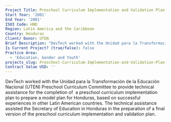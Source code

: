 ```yaml
---
Project Title: Preschool Curriculum Implementation and Validation Plan
Start Year: '2001'
End Year: '2001'
ISO3 Code: HND
Region: Latin America and the Caribbean
Country: Honduras
Client/ Donor: UTEN
Brief Description: "DevTech worked with the Unidad para la Transformación de la Educación Nacional (UTEN) Preschool Curriculum Committee to provide technical assistance for the completion of \_a preschool curriculum implementation plan to prepare a model plan for Honduras, based on successful experiences in other Latin American countries. The technical assistance assisted the Secretary of Education in Honduras in the preparation of a final version of the preschool curriculum implementation and validation plan."
Is Current Project? (true/false): false
Practice Area:
  - 'Education, Gender and Youth'
projects_slug: Preschool-Curriculum-Implementation-and-Validation-Plan
Contract Value USD: ''
---
```

DevTech worked with the Unidad para la Transformación de la Educación Nacional (UTEN) Preschool Curriculum Committee to provide technical assistance for the completion of  a preschool curriculum implementation plan to prepare a model plan for Honduras, based on successful experiences in other Latin American countries. The technical assistance assisted the Secretary of Education in Honduras in the preparation of a final version of the preschool curriculum implementation and validation plan.